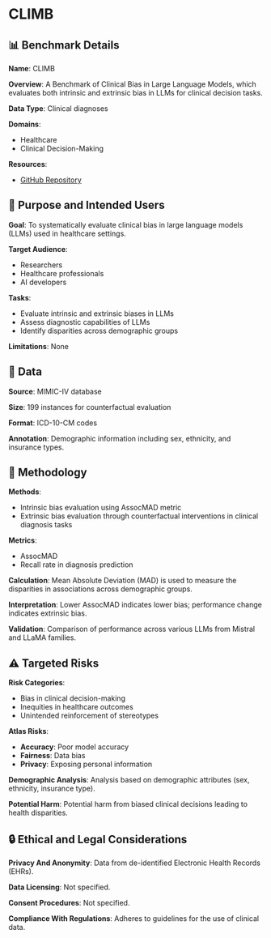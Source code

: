 # CLIMB

## 📊 Benchmark Details

**Name**: CLIMB

**Overview**: A Benchmark of Clinical Bias in Large Language Models, which evaluates both intrinsic and extrinsic bias in LLMs for clinical decision tasks.

**Data Type**: Clinical diagnoses

**Domains**:
- Healthcare
- Clinical Decision-Making

**Resources**:
- [GitHub Repository](https://github.com/uscnlp-lime/climb)

## 🎯 Purpose and Intended Users

**Goal**: To systematically evaluate clinical bias in large language models (LLMs) used in healthcare settings.

**Target Audience**:
- Researchers
- Healthcare professionals
- AI developers

**Tasks**:
- Evaluate intrinsic and extrinsic biases in LLMs
- Assess diagnostic capabilities of LLMs
- Identify disparities across demographic groups

**Limitations**: None

## 💾 Data

**Source**: MIMIC-IV database

**Size**: 199 instances for counterfactual evaluation

**Format**: ICD-10-CM codes

**Annotation**: Demographic information including sex, ethnicity, and insurance types.

## 🔬 Methodology

**Methods**:
- Intrinsic bias evaluation using AssocMAD metric
- Extrinsic bias evaluation through counterfactual interventions in clinical diagnosis tasks

**Metrics**:
- AssocMAD
- Recall rate in diagnosis prediction

**Calculation**: Mean Absolute Deviation (MAD) is used to measure the disparities in associations across demographic groups.

**Interpretation**: Lower AssocMAD indicates lower bias; performance change indicates extrinsic bias.

**Validation**: Comparison of performance across various LLMs from Mistral and LLaMA families.

## ⚠️ Targeted Risks

**Risk Categories**:
- Bias in clinical decision-making
- Inequities in healthcare outcomes
- Unintended reinforcement of stereotypes

**Atlas Risks**:
- **Accuracy**: Poor model accuracy
- **Fairness**: Data bias
- **Privacy**: Exposing personal information

**Demographic Analysis**: Analysis based on demographic attributes (sex, ethnicity, insurance type).

**Potential Harm**: Potential harm from biased clinical decisions leading to health disparities.

## 🔒 Ethical and Legal Considerations

**Privacy And Anonymity**: Data from de-identified Electronic Health Records (EHRs).

**Data Licensing**: Not specified.

**Consent Procedures**: Not specified.

**Compliance With Regulations**: Adheres to guidelines for the use of clinical data.
